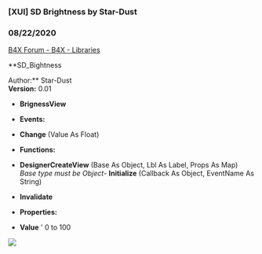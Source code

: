 ###  [XUI] SD Brightness by Star-Dust
### 08/22/2020
[B4X Forum - B4X - Libraries](https://www.b4x.com/android/forum/threads/111767/)

**SD\_Bightness  
  
Author:** Star-Dust  
**Version:** 0.01  

- **BrignessView**

- ****Events:****

- ****Change**** (Value As Float)

- **Functions:**

- **DesignerCreateView** (Base As Object, Lbl As Label, Props As Map)
*Base type must be Object*- **Initialize** (Callback As Object, EventName As String)
- **Invalidate**

- **Properties:**

- **Value** ' 0 to 100

**![](https://www.b4x.com/android/forum/attachments/85936)**